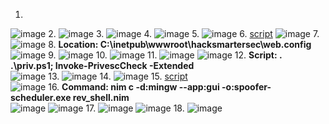 1.
![image](https://github.com/user-attachments/assets/a872979f-3de7-4cad-a7ff-78a07d1ca7f9)
2.
![image](https://github.com/user-attachments/assets/4a5d667e-da90-42fb-be05-5624b6e4d28d)
3.
![image](https://github.com/user-attachments/assets/3762854a-daa4-4367-a4b7-44eed6cbd92c)
4.
![image](https://github.com/user-attachments/assets/ba791cdd-d04f-43ce-9e65-1c8ebcf5de33)
5.
![image](https://github.com/user-attachments/assets/6b397b87-3ca2-41e8-9917-5891ba6d9983)
6. [script](https://github.com/RhinoSecurityLabs/CVEs/tree/master/CVE-2020-5377_CVE-2021-21514)
![image](https://github.com/user-attachments/assets/f32a08bb-4d11-4db2-b4f9-1041cd08128f)
7.
![image](https://github.com/user-attachments/assets/b0ce54e0-e183-4b9c-8165-c37ea2117fc3)
8.
**Location: C:\inetpub\wwwroot\hacksmartersec\web.config** <br>
![image](https://github.com/user-attachments/assets/020a223a-e69a-4dd1-80cf-92df64e4e169)
9.
![image](https://github.com/user-attachments/assets/28293909-1512-4a82-81d6-a2f4e0ba48d3)
10.
![image](https://github.com/user-attachments/assets/71035249-538b-4a86-aa72-79e3522d8753)
11.
![image](https://github.com/user-attachments/assets/54bbe27c-28be-491f-989a-b166fd92114e)
![image](https://github.com/user-attachments/assets/77594fad-14ad-4e89-a825-c778d21d2164)
12.
**Script: . .\priv.ps1; Invoke-PrivescCheck -Extended** <br>
![image](https://github.com/user-attachments/assets/daf6e285-bb73-48c0-9238-b005577d41a2)
13.
![image](https://github.com/user-attachments/assets/4cd23fdb-ccc4-45f0-b8f8-543ec5c9a0e4)
14.
![image](https://github.com/user-attachments/assets/b635b44f-514e-4a3d-a379-99589f15a3c9)
15. [script](https://github.com/Sn1r/Nim-Reverse-Shell?source=post_page-----96f3cd45a7c5---------------------------------------) <br>
![image](https://github.com/user-attachments/assets/566aeba0-da30-4423-ba9a-eddcaa6e5998)
16.
**Command: nim c -d:mingw --app:gui -o:spoofer-scheduler.exe rev_shell.nim** <br>
![image](https://github.com/user-attachments/assets/8644faea-dabf-405c-88e0-2582b3ceff90)
![image](https://github.com/user-attachments/assets/5fc68808-3440-473c-a6d5-49300a81d07b)
17.
![image](https://github.com/user-attachments/assets/de4fce3f-a1e1-4780-aa13-e18426c9dc60)
![image](https://github.com/user-attachments/assets/20780bbe-734a-4703-8982-e1148f82443c)
18.
![image](https://github.com/user-attachments/assets/85a04c57-1e24-48c0-a607-093286247313)


















